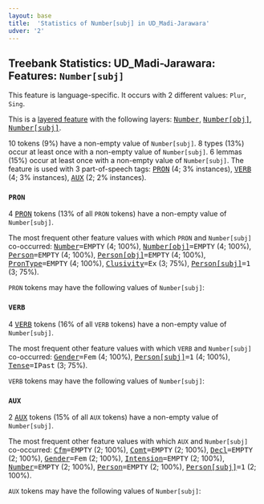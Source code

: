 ```yaml
---
layout: base
title:  'Statistics of Number[subj] in UD_Madi-Jarawara'
udver: '2'
---
```


## Treebank Statistics: UD_Madi-Jarawara: Features: `Number[subj]`

This feature is language-specific.
It occurs with 2 different values: `Plur`, `Sing`.

This is a <a href="../../u/overview/feat-layers.html">layered feature</a> with the following layers: <tt><a href="jaa_jarawara-feat-Number.html">Number</a></tt>, <tt><a href="jaa_jarawara-feat-Number-obj.html">Number[obj]</a></tt>, <tt><a href="jaa_jarawara-feat-Number-subj.html">Number[subj]</a></tt>.

10 tokens (9%) have a non-empty value of `Number[subj]`.
8 types (13%) occur at least once with a non-empty value of `Number[subj]`.
6 lemmas (15%) occur at least once with a non-empty value of `Number[subj]`.
The feature is used with 3 part-of-speech tags: <tt><a href="jaa_jarawara-pos-PRON.html">PRON</a></tt> (4; 3% instances), <tt><a href="jaa_jarawara-pos-VERB.html">VERB</a></tt> (4; 3% instances), <tt><a href="jaa_jarawara-pos-AUX.html">AUX</a></tt> (2; 2% instances).

### `PRON`

4 <tt><a href="jaa_jarawara-pos-PRON.html">PRON</a></tt> tokens (13% of all `PRON` tokens) have a non-empty value of `Number[subj]`.

The most frequent other feature values with which `PRON` and `Number[subj]` co-occurred: <tt><a href="jaa_jarawara-feat-Number.html">Number</a></tt><tt>=EMPTY</tt> (4; 100%), <tt><a href="jaa_jarawara-feat-Number-obj.html">Number[obj]</a></tt><tt>=EMPTY</tt> (4; 100%), <tt><a href="jaa_jarawara-feat-Person.html">Person</a></tt><tt>=EMPTY</tt> (4; 100%), <tt><a href="jaa_jarawara-feat-Person-obj.html">Person[obj]</a></tt><tt>=EMPTY</tt> (4; 100%), <tt><a href="jaa_jarawara-feat-PronType.html">PronType</a></tt><tt>=EMPTY</tt> (4; 100%), <tt><a href="jaa_jarawara-feat-Clusivity.html">Clusivity</a></tt><tt>=Ex</tt> (3; 75%), <tt><a href="jaa_jarawara-feat-Person-subj.html">Person[subj]</a></tt><tt>=1</tt> (3; 75%).

`PRON` tokens may have the following values of `Number[subj]`:


### `VERB`

4 <tt><a href="jaa_jarawara-pos-VERB.html">VERB</a></tt> tokens (16% of all `VERB` tokens) have a non-empty value of `Number[subj]`.

The most frequent other feature values with which `VERB` and `Number[subj]` co-occurred: <tt><a href="jaa_jarawara-feat-Gender.html">Gender</a></tt><tt>=Fem</tt> (4; 100%), <tt><a href="jaa_jarawara-feat-Person-subj.html">Person[subj]</a></tt><tt>=1</tt> (4; 100%), <tt><a href="jaa_jarawara-feat-Tense.html">Tense</a></tt><tt>=IPast</tt> (3; 75%).

`VERB` tokens may have the following values of `Number[subj]`:


### `AUX`

2 <tt><a href="jaa_jarawara-pos-AUX.html">AUX</a></tt> tokens (15% of all `AUX` tokens) have a non-empty value of `Number[subj]`.

The most frequent other feature values with which `AUX` and `Number[subj]` co-occurred: <tt><a href="jaa_jarawara-feat-Cfm.html">Cfm</a></tt><tt>=EMPTY</tt> (2; 100%), <tt><a href="jaa_jarawara-feat-Comt.html">Comt</a></tt><tt>=EMPTY</tt> (2; 100%), <tt><a href="jaa_jarawara-feat-Decl.html">Decl</a></tt><tt>=EMPTY</tt> (2; 100%), <tt><a href="jaa_jarawara-feat-Gender.html">Gender</a></tt><tt>=Fem</tt> (2; 100%), <tt><a href="jaa_jarawara-feat-Intension.html">Intension</a></tt><tt>=EMPTY</tt> (2; 100%), <tt><a href="jaa_jarawara-feat-Number.html">Number</a></tt><tt>=EMPTY</tt> (2; 100%), <tt><a href="jaa_jarawara-feat-Person.html">Person</a></tt><tt>=EMPTY</tt> (2; 100%), <tt><a href="jaa_jarawara-feat-Person-subj.html">Person[subj]</a></tt><tt>=1</tt> (2; 100%).

`AUX` tokens may have the following values of `Number[subj]`:


